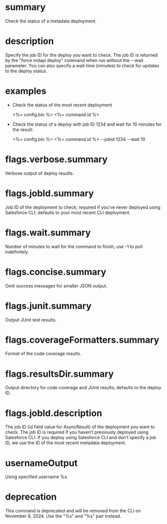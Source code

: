 # summary

Check the status of a metadata deployment.

# description

Specify the job ID for the deploy you want to check. The job ID is returned by the "force mdapi deploy" command when run without the --wait parameter. You can also specify a wait time (minutes) to check for updates to the deploy status.

# examples

- Check the status of the most recent deployment

  <%= config.bin %> <%= command.id %>

- Check the status of a deploy with job ID 1234 and wait for 10 minutes for the result:

  <%= config.bin %> <%= command.id %> --jobid 1234 --wait 10

# flags.verbose.summary

Verbose output of deploy results.

# flags.jobId.summary

Job ID of the deployment to check; required if you’ve never deployed using Salesforce CLI; defaults to your most recent CLI deployment.

# flags.wait.summary

Number of minutes to wait for the command to finish; use -1 to poll indefinitely.

# flags.concise.summary

Omit success messages for smaller JSON output.

# flags.junit.summary

Output JUnit test results.

# flags.coverageFormatters.summary

Format of the code coverage results.

# flags.resultsDir.summary

Output directory for code coverage and JUnit results; defaults to the deploy ID.

# flags.jobId.description

The job ID (id field value for AsyncResult) of the deployment you want to check. The job ID is required if you haven’t previously deployed using Salesforce CLI. If you deploy using Salesforce CLI and don’t specify a job ID, we use the ID of the most recent metadata deployment.

# usernameOutput

Using specified username %s.

# deprecation

This command is deprecated and will be removed from the CLI on November 6, 2024. Use the "%s" and "%s" pair instead.
